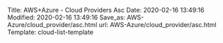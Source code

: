Title: AWS+Azure - Cloud Providers Asc
Date: 2020-02-16 13:49:16
Modified: 2020-02-16 13:49:16
Save_as: AWS-Azure/cloud_provider/asc.html
url: AWS-Azure/cloud_provider/asc.html
Template: cloud-list-template